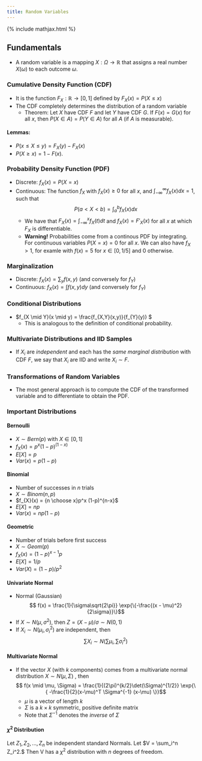 ```yaml
---
title: Random Variables
---
```


{% include mathjax.html %}

## Fundamentals

- A random variable is a mapping $X : \Omega \to \mathbb{R}$ that assigns a real number $X(\omega)$ to each outcome $\omega$.

### Cumulative Density Function (CDF)
- It is the function $F_X : \mathbb{R} \to [0, 1]$ defined by $F_X(x) = P(X \leq x)$
- The CDF completely determines the distribution of a random variable
  - Theorem: Let $X$ have CDF $F$ and let $Y$ have CDF $G$. If $F(x) = G(x)$ for all $x$, then $P(X \in A) = P(Y \in A)$ for all $A$ (if $A$ is measurable).

#### Lemmas:
- $P(x \leq X \leq y) = F_X(y) - F_X(x)$
- $P(X \geq x) = 1 - F(x)$.

### Probability Density Function (PDF)
- Discrete: $f_X(x) = P(X=x)$
- Continuous: The function $f_X$ with $f_X(x) \geq 0$ for all $x$, and $\int_{-\infty}^{\infty} f_X(x)dx = 1$, such that $$ P(a < X < b) = \int_{a}^{b} f_{X}(x)dx $$
  - We have that $F_X(x) = \int_{-\infty}^{x} f_{X} (t) dt$ and $f_X(x) = F'_{X}(x)$ for all $x$ at which $F_X$ is differentiable.
  - **Warning!** Probabilities come from a continous PDF by integrating. For continuous variables $P(X=x) = 0$ for all $x.$ We can also have $f_X > 1$, for examle with $f(x) = 5$ for $x \in [0, 1/5]$ and $0$ otherwise.

### Marginalization
- Discrete: $f_X(x) = \sum_{y} f(x,y)$ (and conversely for $f_Y$)
- Continuous: $f_X(x) = \int f(x,y)dy$ (and conversely for $f_Y$)

### Conditional Distributions
- $f_{X \mid Y}(x \mid y) = \frac{f_{X,Y}(x,y)}{f_{Y}(y)} $
  - This is analogous to the definition of conditional probability.

### Multivariate Distributions and IID Samples
- If $X_i$ are *independent* and each has the *same marginal distribution* with CDF $F$, we say that $X_i$ are IID and write $X_i \sim F$.

### Transformations of Random Variables
- The most general approach is to compute the CDF of the transformed variable and to differentiate to obtain the PDF. 

### Important Distributions
#### Bernoulli
- $X \sim Bern(p)$ with $X \in [0, 1]$
- $f_{X}(x) = p^x (1-p)^{(1-x)}$
- $E[X] = p$
- $Var(x) = p(1-p)$

#### Binomial
- Number of successes in $n$ trials
- $X \sim Binom(n,p)$
- $f_{X}(x) = {n \choose x}p^x (1-p)^{n-x}$
- $E[X] = np$
- $Var(x) = np(1-p)$

#### Geometric
- Number of trials before first success
- $X \sim Geom(p)$
- $f_{X}(x) = (1-p)^{x-1} p$
- $E[X] = 1/p$
- $Var(X) = (1-p)/p^2$

#### Univariate Normal
- Normal (Gaussian) $$ f(x) = \frac{1}{\sigma\sqrt{2\pi}} \exp{\{-\frac{(x - \mu)^2}{2\sigma}}\}$$
- If $X \sim N(\mu, \sigma^2)$, then $Z = (X - \mu)/\sigma \sim N(0,1)$
- If $X_i \sim N(\mu_i, \sigma_i^2)$ are independent, then $$ \sum X_i \sim N(\sum \mu_i, \sum \sigma_i^2) $$

#### Multivariate Normal
- If the vector $X$ (with $k$ components) comes from a multivariate normal distribution $X \sim N(\mu, \Sigma)$ , then $$ f(x \mid \mu, \Sigma) = \frac{1}{(2\pi)^{k/2}\det(\Sigma)^{1/2}} \exp{\{ -\frac{1}{2}(x-\mu)^T \Sigma^{-1} (x-\mu) \}}$$
  - $\mu$ is a vector of length $k$
  - $\Sigma$ is a $k \times k$ symmetric, positive definite matrix
  - Note that $\Sigma^{-1}$ denotes the *inverse* of $\Sigma$

#### $\chi^2$ Distribution

Let $Z_1, Z_2, ..., Z_n$ be independent standard Normals. Let $V = \sum_i^n Z_i^2.$ Then V has a $\chi^2$ distribution with $n$ degrees of freedom.